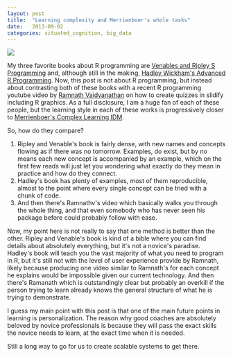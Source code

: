 ```yaml
---
layout: post
title:  "Learning complexity and Merrienboer's whole tasks"
date:   2013-09-02
categories: situated_cognition, big_data
---
```


![](https://lh3.googleusercontent.com/-rwgJOrePL-o/UiNM5hY0NsI/AAAAAAAA3IA/SQWPHn5COpo/w680-h480-no/fractal5.png)

My three favorite books about R programming are [Venables and Ripley S Programming](http://www.amazon.com/Programming-Statistics-Computing-William-Venables/dp/B008SMELKM) and, although still in the making, [Hadley Wickham's Advanced R Programming](http://adv-r.had.co.nz/). Now, this post is not about R programming, but instead about contrasting both of these books with a recent R programming youtube video by [Ramnath Vaidyanathan](http://www.youtube.com/watch?v=znaO6OHLTeY) on how to create quizzes in slidify including R graphics. As a full disclosure, I am a huge fan of each of these people, but the learning style in each of these works is progressively closer to [Merrienboer's Complex Learning IDM](http://www.amazon.com/Steps-Complex-Learning-Four-Component-ebook/dp/B009WMBP7O/ref=tmm_kin_title_0?ie=UTF8&qid=1378062313&sr=1-1).

So, how do they compare?

1. Ripley and Venable's book is fairly dense, with new names and concepts flowing as if there was no tomorrow. Examples, do exist, but by no means each new concept is accompanied by an example, which on the first few reads will just let you wondering what exactly do they mean in practice and how do they connect.
2. Hadley's book has plenty of examples, most of them reproducible, almost to the point where every single concept can be tried with a chunk of code.
3. And then there's Ramnathv's video which basically walks you through the whole thing, and that even somebody who has never seen his package before could probably follow with ease.

Now, my point here is not really to say that one method is better than the other. Ripley and Venable's book is kind of a bible where you can find details about absolutely everything, but it's not a novice's paradise. Hadley's book will teach you the vast majority of what you need to program in R, but it's still not with the level of user experience provide by Ramnath, likely because producing one video similar to Ramnath's for each concept he explains would be impossible given our current technology. And then there's Ramanath which is outstandingly clear but probably an overkill if the person trying to learn already knows the general structure of what he is trying to demonstrate.

I guess my main point with this post is that one of the main future points in learning is personalization. The reason why good coaches are absolutely beloved by novice professionals is because they will pass the exact skills the novice needs to learn, at the exact time when it is needed. 

Still a long way to go for us to create scalable systems to get there.